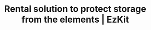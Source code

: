 ---
title: "Rental solution to protect storage from the elements | EzKit"
description: >-
  Temporary fabric buildings that equipment rental centers can rent out to their customers. Discover this product.
image: /images/ezkit-megadome-rental-banner.jpg
menuid: home
draft: false
notloaded: 
  need: false
  image: 
section1:
  subtitle: A smart rental solution to protect storage from the elements
  title1: TEMPORARY FABRIC BUILDINGS THAT EQUIPMENT RENTAL CENTERS 
  title2: CAN RENT OUT TO THEIR CUSTOMERS
  image: /images/ezkit-megadome-rental-banner.jpg
section2:
  title: WHY THE EZKIT<sup>TM</sup> IS PERFECT FOR YOUR CUSTOMERS 
  description: >-
    EzKit<sup>TM</sup> is a temporary fabric building that equipment rental centers can purchase and rent out to their customers to answer their short-term storage needs. Designed to protect storage from the elements, it is durable enough to rent out many times without damage.
  icons1:
    - title: Modular design
      description: >-
        You can purchase the structures and options separately, mixing and matching them to rent customized products to your customers. 
      icon: icomoon-design-flexible
      link:
        text: Learn more
        anchor: design
    - title: Adapted to multiple sectors
      description: >-
        EzKit<sup>TM</sup> meets the various needs of the industrial, municipal and agricultural sectors.
      icon: fas fa-check-square
      link:
        text: Learn more
        anchor: common-uses
  icons2:
    - title: Easy to rent
      description: >-
        Designed to solve the challenges faced by equipment rental centers and to meet the needs of their customers. 
      icon: fas fa-key
      link:
        text: Learn more
        anchor: features
    - title: Expert Support
      description: >-
        Our experts are there to provide guidance and assistance every step of the way.
      icon: icomoon-soutien-continu
      link:
        text: Learn more
        anchor: support
section3:
  title: Modular design
  description: >-
    **Rent the perfect customized building to your customers**.<br>EzKit<sup>TM</sup> is designed to be flexible. You can choose from different structure lengths and options, then mix and match them as needed to offer your clients a product that is customized to them. EzKit<sup>TM</sup> is engineered to meet the unique and needs of your customers, while ensuring you always have products in stock to rent out.
  box1:
    title: Need more information?
    description: >-
      Our experts will be happy to answer any questions you may have and to discuss your project.
    link:
      text: Get in touch
      anchor: contact-us-form
  box2:
    title: Choose your structure
    description: >-
      The width is set at 30’ and you can choose from three length options: 35’, 45’ or 65’. The standard model comes with two open ends and is covered by a membrane to let natural light in, providing a bright space for your clients. 
    image: /images/ezkit-modular-design.jpg
section4:
  image: /images/ezkit-add-options.jpg
  title: Add options
  description: >-
    Choose from different options to create the right temporary structure. Each option is sold separately and can be added to any structure. The modular design of the EzKit<sup>TM</sup> allows you to configure each structure so you can rent it out with the specific options your clients need. 
  tabs:
    - title: Branded
      description: Personalize your temporary building by adding your company logo on the fabric.
    - title: One closed end
      description: Provides additional weather protection without completely closing the ends.
    - title: Two closed ends with a door
      description: The two closed ends allow for maximum protection against the weather, while the fabric door allows for quick and easy access. 
    - title: Natural ventilation
      description: The ventilation system offers optimal air circulation inside the building.
section5:
  title: Common uses by sector 
  description: >-
    The EzKit<sup>TM</sup> is a temporary building designed to meet your clients’ storage needs across all business sectors. 
  icons:
    - title: Agricultural
      description: >-
        **Protect bulk goods or agricultural equipment** <br>
        Common uses: hay shelter, small machinery storage and more.
      icon: ion-ios-nutrition
    - title: Industrial
      description: >-
        **Use on mining or forestry sites to store machinery and materials during construction projects** <br>
        Common uses: equipment and bulk storage, recycling, composting and more.
      icon: fas fa-industry
    - title: Municipal
      description: >-
        **Perfectly adapted for public spaces and events, crisis management, ports or sports activities** <br>
        Common uses: equipment and bulk storage, road signs, machinery, emergency shelters and more.
      icon: fas fa-city
section6:
  image: /images/ezkit-easy-to-rent.jpg
  title: Easy to rent
  description: >-
    EzKit<sup>TM</sup> is a temporary building designed to solve the challenges faced by equipment rental centers and to meet their clients’ needs.
  points:
    - text: Quick and easy to install and dismantle, requiring minimal equipment and labour
    - text: Durable enough to rent out many times without damage
    - text: Order and receive replacement parts quickly
    - text: Comes in a kit to help with handling and inventory management 
section7:
  title: Product specifications
  points:
    - text: Can be built on most sites or surfaces
    - text: Steel structure
    - text: Covering that allows light penetration
    - text: Three lengths available (35’, 45’ and 65’)
  ctatitle: Get the EzKit<sup>TM</sup> guide and keep all the information you need at your fingertips
  image: /images/ezkit-product-specs.jpg
section8:
  title: Learn more about this new product, which you can rent out easily to your clients.
  link:
    text: Contact Us
section9: 
  title: Expert support
  icons:
    - title: Personalized support
      description: >-
        Our specialists are with you every step of the way, offering expert advice to ensure projects are delivered on time and on budget, with products and services that reflect the highest standards of quality.
      icon: icomoon-soutien-continu
    - title: After-sales service
      description: >-
        Should you have any questions or encounter any issues, our team of experts will be there to support you and find a solution. 
      icon: icomoon-service-apres-vente
    - title: Parts and accessories
      description: >-
        Contact our head office anytime to order top-quality parts and accessories. You can count on fast delivery to ensure you always have the components you need in stock to rent out your products. 
      icon: icomoon-pieces-accessoires
section10:
  title: Book an appointment
  description: >-
    Our team will be at the ARA Rental Show in Anaheim from February 18 to 20, 2019. Stop by and see them to ask any questions you may have and to discuss your project. Our experts will also be happy to come to your office if you prefer. Just fill out the form below and we’ll get back to you as soon as we can.
section11:
  title: Contact Us
  description: >-
    Got questions? Looking to book an appointment? Reach out to our team of experts and we’ll get back to you as soon as possible.
---